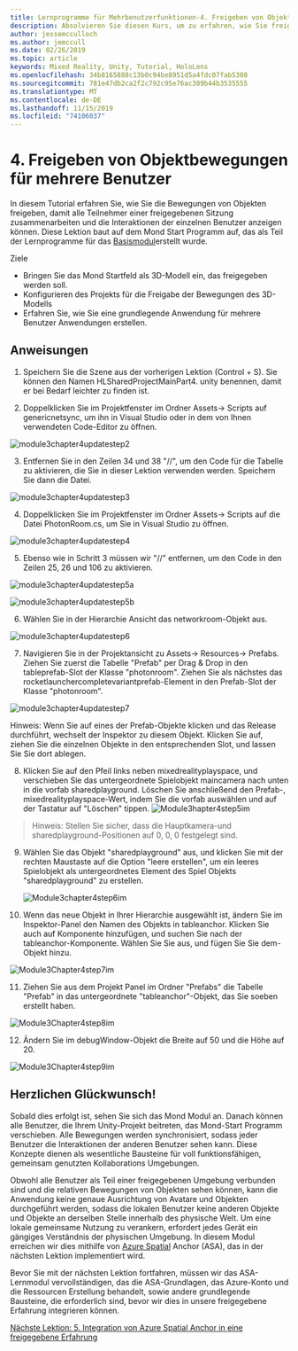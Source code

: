 ```yaml
---
title: Lernprogramme für Mehrbenutzerfunktionen-4. Freigeben von Objektbewegungen mit mehreren Benutzern
description: Absolvieren Sie diesen Kurs, um zu erfahren, wie Sie freigegebene Umgebungen mit mehreren Benutzern in einer hololens 2-Anwendung implementieren.
author: jessemcculloch
ms.author: jemccull
ms.date: 02/26/2019
ms.topic: article
keywords: Mixed Reality, Unity, Tutorial, HoloLens
ms.openlocfilehash: 34b8165888c13b0c94be8951d5a4fdc07fab5308
ms.sourcegitcommit: 781e47db2ca2f2c792c95e76ac309b44b3535555
ms.translationtype: MT
ms.contentlocale: de-DE
ms.lasthandoff: 11/15/2019
ms.locfileid: "74106037"
---
```

# <a name="4-sharing-object-movements-with-multiple-users"></a>4. Freigeben von Objektbewegungen für mehrere Benutzer

In diesem Tutorial erfahren Sie, wie Sie die Bewegungen von Objekten freigeben, damit alle Teilnehmer einer freigegebenen Sitzung zusammenarbeiten und die Interaktionen der einzelnen Benutzer anzeigen können. Diese Lektion baut auf dem Mond Start Programm auf, das als Teil der Lernprogramme für das [Basismodul](mrlearning-base.md)erstellt wurde.

Ziele

- Bringen Sie das Mond Startfeld als 3D-Modell ein, das freigegeben werden soll.
- Konfigurieren des Projekts für die Freigabe der Bewegungen des 3D-Modells
- Erfahren Sie, wie Sie eine grundlegende Anwendung für mehrere Benutzer Anwendungen erstellen.

## <a name="instructions"></a>Anweisungen


1. Speichern Sie die Szene aus der vorherigen Lektion (Control + S). Sie können den Namen HLSharedProjectMainPart4. unity benennen, damit er bei Bedarf leichter zu finden ist.

2. Doppelklicken Sie im Projektfenster im Ordner Assets-> Scripts auf genericnetsync, um ihn in Visual Studio oder in dem von Ihnen verwendeten Code-Editor zu öffnen.  

![module3chapter4updatestep2](images/module3chapter4updatestep2.png)

3. Entfernen Sie in den Zeilen 34 und 38 "//", um den Code für die Tabelle zu aktivieren, die Sie in dieser Lektion verwenden werden. Speichern Sie dann die Datei. 

![module3chapter4updatestep3](images/module3chapter4updatestep3.png)

4. Doppelklicken Sie im Projektfenster im Ordner Assets-> Scripts auf die Datei PhotonRoom.cs, um Sie in Visual Studio zu öffnen. 

![module3chapter4updatestep4](images/module3chapter4updatestep4.png)

5. Ebenso wie in Schritt 3 müssen wir "//" entfernen, um den Code in den Zeilen 25, 26 und 106 zu aktivieren.

![module3chapter4updatestep5a](images/module3chapter4updatestep5a.png) 

![module3chapter4updatestep5b](images/module3chapter4updatestep5b.png)

6. Wählen Sie in der Hierarchie Ansicht das networkroom-Objekt aus.

![module3chapter4updatestep6](images/module3chapter4updatestep6.png)

7. Navigieren Sie in der Projektansicht zu Assets-> Resources-> Prefabs. Ziehen Sie zuerst die Tabelle "Prefab" per Drag & Drop in den tableprefab-Slot der Klasse "photonroom". Ziehen Sie als nächstes das rocketlaunchercompletevariantprefab-Element in den Prefab-Slot der Klasse "photonroom".

![module3chapter4updatestep7](images/module3chapter4updatestep7.png)

Hinweis: Wenn Sie auf eines der Prefab-Objekte klicken und das Release durchführt, wechselt der Inspektor zu diesem Objekt. Klicken Sie auf, ziehen Sie die einzelnen Objekte in den entsprechenden Slot, und lassen Sie Sie dort ablegen.

8. Klicken Sie auf den Pfeil links neben mixedrealityplayspace, und verschieben Sie das untergeordnete Spielobjekt maincamera nach unten in die vorfab sharedplayground. Löschen Sie anschließend den Prefab-, mixedrealityplayspace-Wert, indem Sie die vorfab auswählen und auf der Tastatur auf "Löschen" tippen.
![Module3hapter4step5im](images/module3chapter4step5im.PNG)

>Hinweis: Stellen Sie sicher, dass die Hauptkamera-und sharedplayground-Positionen auf 0, 0, 0 festgelegt sind.
>

9. Wählen Sie das Objekt "sharedplayground" aus, und klicken Sie mit der rechten Maustaste auf die Option "leere erstellen", um ein leeres Spielobjekt als untergeordnetes Element des Spiel Objekts "sharedplayground" zu erstellen.

   ![Module3chapter4step6im](images/module3chapter4step6im.PNG)

10. Wenn das neue Objekt in Ihrer Hierarchie ausgewählt ist, ändern Sie im Inspektor-Panel den Namen des Objekts in tableanchor. Klicken Sie auch auf Komponente hinzufügen, und suchen Sie nach der tableanchor-Komponente. Wählen Sie Sie aus, und fügen Sie Sie dem-Objekt hinzu. 

![Module3Chapter4step7im](images/module3chapter4step7im.PNG)

11. Ziehen Sie aus dem Projekt Panel im Ordner "Prefabs" die Tabelle "Prefab" in das untergeordnete "tableanchor"-Objekt, das Sie soeben erstellt haben.

![Module3Chapter4step8im](images/module3chapter4step8im.PNG)

12. Ändern Sie im debugWindow-Objekt die Breite auf 50 und die Höhe auf 20.

![Module3Chapter4step9im](images/module3chapter4step11im.PNG)

## <a name="congratulations"></a>Herzlichen Glückwunsch!


Sobald dies erfolgt ist, sehen Sie sich das Mond Modul an. Danach können alle Benutzer, die Ihrem Unity-Projekt beitreten, das Mond-Start Programm verschieben.  Alle Bewegungen werden synchronisiert, sodass jeder Benutzer die Interaktionen der anderen Benutzer sehen kann. Diese Konzepte dienen als wesentliche Bausteine für voll funktionsfähigen, gemeinsam genutzten Kollaborations Umgebungen. 

Obwohl alle Benutzer als Teil einer freigegebenen Umgebung verbunden sind und die relativen Bewegungen von Objekten sehen können, kann die Anwendung keine genaue Ausrichtung von Avatare und Objekten durchgeführt werden, sodass die lokalen Benutzer keine anderen Objekte und Objekte an derselben Stelle innerhalb des physische Welt. Um eine lokale gemeinsame Nutzung zu verankern, erfordert jedes Gerät ein gängiges Verständnis der physischen Umgebung. In diesem Modul erreichen wir dies mithilfe von [Azure Spatial](<https://azure.microsoft.com//services/spatial-anchors/>) Anchor (ASA), das in der nächsten Lektion implementiert wird.

Bevor Sie mit der nächsten Lektion fortfahren, müssen wir das ASA-Lernmodul vervollständigen, das die ASA-Grundlagen, das Azure-Konto und die Ressourcen Erstellung behandelt, sowie andere grundlegende Bausteine, die erforderlich sind, bevor wir dies in unsere freigegebene Erfahrung integrieren können.

[Nächste Lektion: 5. Integration von Azure Spatial Anchor in eine freigegebene Erfahrung](mrlearning-sharing(photon)-ch5.md)


